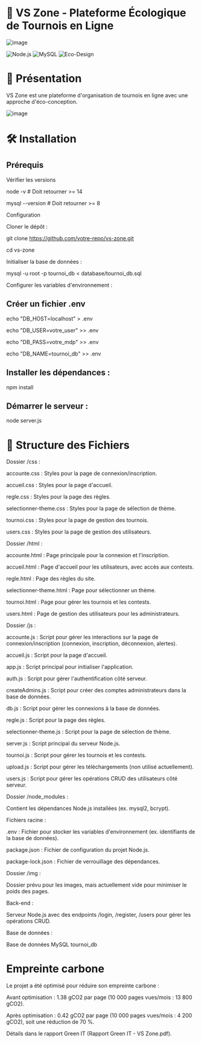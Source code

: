 # 🌱 VS Zone - Plateforme Écologique de Tournois en Ligne

  ![image](https://github.com/user-attachments/assets/1ff4d26f-ceab-49df-9573-4482ecb9ae53)


![Node.js](https://img.shields.io/badge/Node.js-14%2B-339933?logo=node.js)
![MySQL](https://img.shields.io/badge/MySQL-8%2B-4479A1?logo=mysql)
![Eco-Design](https://img.shields.io/badge/Empreinte_Carbone-0.42gCO2/page-4BC0A0)

# 🎯 Présentation

VS Zone est une plateforme d'organisation de tournois en ligne avec une approche d'éco-conception.

![image](https://github.com/user-attachments/assets/0290d57c-3cce-44d3-9628-c8f8a8844b9b)


# 🛠 Installation

## Prérequis

Vérifier les versions

node -v  # Doit retourner >= 14

mysql --version  # Doit retourner >= 8

Configuration

Cloner le dépôt :

git clone https://github.com/votre-repo/vs-zone.git

cd vs-zone

Initialiser la base de données :

mysql -u root -p tournoi_db < database/tournoi_db.sql

Configurer les variables d'environnement :


## Créer un fichier .env
echo "DB_HOST=localhost" > .env

echo "DB_USER=votre_user" >> .env

echo "DB_PASS=votre_mdp" >> .env

echo "DB_NAME=tournoi_db" >> .env

## Installer les dépendances :

npm install

## Démarrer le serveur :

node server.js

# 📂 Structure des Fichiers
Dossier /css :

accounte.css : Styles pour la page de connexion/inscription.

accueil.css : Styles pour la page d'accueil.

regle.css : Styles pour la page des règles.

selectionner-theme.css : Styles pour la page de sélection de thème.

tournoi.css : Styles pour la page de gestion des tournois.

users.css : Styles pour la page de gestion des utilisateurs.

Dossier /html :

accounte.html : Page principale pour la connexion et l'inscription.

accueil.html : Page d'accueil pour les utilisateurs, avec accès aux contests.

regle.html : Page des règles du site.

selectionner-theme.html : Page pour sélectionner un thème.

tournoi.html : Page pour gérer les tournois et les contests.

users.html : Page de gestion des utilisateurs pour les administrateurs.

Dossier /js :

accounte.js : Script pour gérer les interactions sur la page de connexion/inscription (connexion, inscription, déconnexion, alertes).

accueil.js : Script pour la page d'accueil.

app.js : Script principal pour initialiser l'application.

auth.js : Script pour gérer l'authentification côté serveur.

createAdmins.js : Script pour créer des comptes administrateurs dans la base de données.

db.js : Script pour gérer les connexions à la base de données.

regle.js : Script pour la page des règles.

selectionner-theme.js : Script pour la page de sélection de thème.

server.js : Script principal du serveur Node.js.

tournoi.js : Script pour gérer les tournois et les contests.

upload.js : Script pour gérer les téléchargements (non utilisé actuellement).

users.js : Script pour gérer les opérations CRUD des utilisateurs côté serveur.

Dossier /node_modules :

Contient les dépendances Node.js installées (ex. mysql2, bcrypt).

Fichiers racine :

.env : Fichier pour stocker les variables d'environnement (ex. identifiants de la base de données).

package.json : Fichier de configuration du projet Node.js.

package-lock.json : Fichier de verrouillage des dépendances.

Dossier /img :

Dossier prévu pour les images, mais actuellement vide pour minimiser le poids des pages.

Back-end :

Serveur Node.js avec des endpoints /login, /register, /users pour gérer les opérations CRUD.

Base de données :

Base de données MySQL tournoi_db




# Empreinte carbone

Le projet a été optimisé pour réduire son empreinte carbone :

Avant optimisation : 1.38 gCO2 par page (10 000 pages vues/mois : 13 800 gCO2).



Après optimisation : 0.42 gCO2 par page (10 000 pages vues/mois : 4 200 gCO2), soit une réduction de 70 %.


Détails dans le rapport Green IT (Rapport Green IT - VS Zone.pdf).


